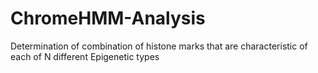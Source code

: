 # ChromeHMM-Analysis
Determination of combination of histone marks that are characteristic of each of N different Epigenetic types
